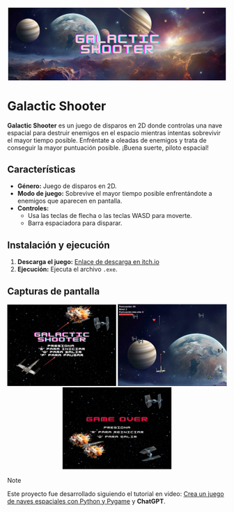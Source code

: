 <p align="center">
  <img src="portada.png" alt="Pantalla de inicio" width="500"/>
</p>

# Galactic Shooter

**Galactic Shooter** es un juego de disparos en 2D donde controlas una nave espacial para destruir enemigos en el espacio mientras intentas sobrevivir el mayor tiempo posible. Enfréntate a oleadas de enemigos y trata de conseguir la mayor puntuación posible. ¡Buena suerte, piloto espacial!


## Características

- **Género:** Juego de disparos en 2D.
- **Modo de juego:** Sobrevive el mayor tiempo posible enfrentándote a enemigos que aparecen en pantalla.
- **Controles:**
  - Usa las teclas de flecha o las teclas WASD para moverte.
  - Barra espaciadora para disparar.
    


## Instalación y ejecución

1. **Descarga el juego:** [Enlace de descarga en itch.io](https://parcivaldev.itch.io/galacticshooter)
2. **Ejecución:** Ejecuta el archivo `.exe`.
   
## Capturas de pantalla
<p align="center">
  <img src="assets/start.png" alt="Pantalla de inicio" width="250"/>
  <img src="juego.png" alt="En medio de una partida" width="250"/>
  <img src="assets/game_over.png" alt="Pantalla de Game Over" width="250"/>
</p>


> [!NOTE]
Este proyecto fue desarrollado siguiendo el tutorial en video: [Crea un juego de naves espaciales con Python y Pygame](https://www.youtube.com/watch?v=fGM9Zj7vrBo) y **ChatGPT**.

